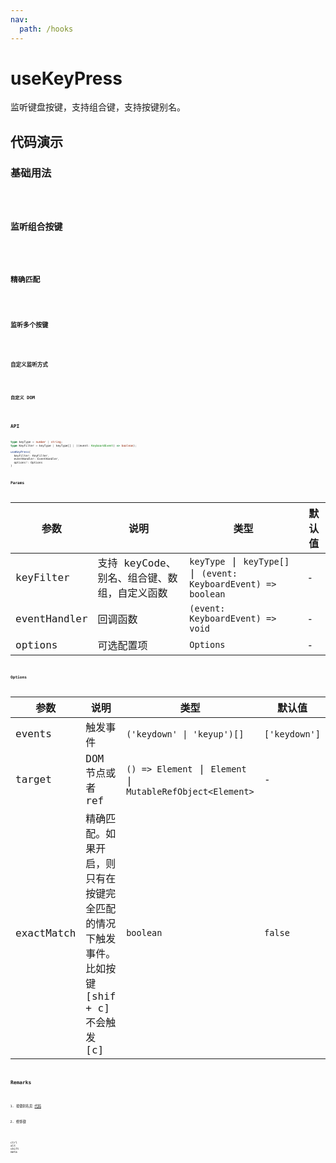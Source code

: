 ```yaml
---
nav:
  path: /hooks
---
```


# useKeyPress

监听键盘按键，支持组合键，支持按键别名。

## 代码演示

### 基础用法

<code src="./demo/demo1.tsx" />

### 监听组合按键

<code src="./demo/demo6.tsx" />

### 精确匹配

<code src="./demo/demo7.tsx">

### 监听多个按键

<code src="./demo/demo3.tsx" />

### 自定义监听方式

<code src="./demo/demo4.tsx" />

### 自定义 DOM

<code src="./demo/demo5.tsx" />

## API

```typescript
type keyType = number | string;
type KeyFilter = keyType | keyType[] | ((event: KeyboardEvent) => boolean);

useKeyPress(
  keyFilter: KeyFilter,
  eventHandler: EventHandler,
  options?: Options
)
```

### Params

| 参数 | 说明 | 类型 | 默认值 |
| --- | --- | --- | --- |
| keyFilter | 支持 keyCode、别名、组合键、数组，自定义函数 | `keyType` \| `keyType[]` \| `(event: KeyboardEvent) => boolean` | - |
| eventHandler | 回调函数 | `(event: KeyboardEvent) => void` | - |
| options | 可选配置项 | `Options` | - |

### Options

| 参数 | 说明 | 类型 | 默认值 |
| --- | --- | --- | --- |
| events | 触发事件 | `('keydown' \| 'keyup')[]` | `['keydown']` |
| target | DOM 节点或者 ref | `() => Element` \| `Element` \| `MutableRefObject<Element>` | - |
| exactMatch | 精确匹配。如果开启，则只有在按键完全匹配的情况下触发事件。比如按键 [shif + c] 不会触发 [c] | `boolean` | `false` |

## Remarks

1. 按键别名见 [代码](https://github.com/alibaba/hooks/blob/master/packages/hooks/src/useKeyPress/index.ts#L21)

2. 修饰键

```text
ctrl
alt
shift
meta
```
